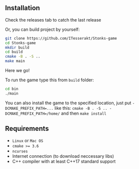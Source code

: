 ## Installation

Check the releases tab to catch the last release

Or, you can build project by yourself:

```bash
git clone https://github.com/ITesserakt/Stonks-game
cd Stonks-game
mkdir build
cd build
cmake -B . -S ..
make main
```

Here we go!

To run the game type this from `build` folder:

```bash
cd bin
./main
```

You can also install the game to the specified location, just put `-DCMAKE_PREFIX_PATH=...` like this: `cmake -B . -S .. -DCMAKE_PREFIX_PATH=/home/` and then `make install`

## Requirements

* `Linux` or `Mac OS`
* `cmake >= 3.6`
* `ncurses`
* Internet connection (to download neccessary libs)
* C++ compiler with at least C++17 standard support

